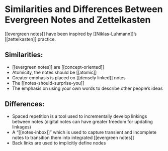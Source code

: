 # Similarities and Differences Between Evergreen Notes and Zettelkasten
[[evergreen notes]] have been inspired by [[Niklas-Luhmann]]’s [[zettelkasten]] practice.

## Similarities:
- [[evergreen notes]] are [[concept-oriented]]
- Atomicity, the notes should be [[atomic]]
- Greater emphasis is placed on [[densely linked]] notes
- The [[notes-should-surprise-you]]
- The emphasis on using your own words to describe other people’s ideas

## Differences:
- Spaced repetition is a tool used to incrementally develop linkings between notes (digital notes can have greater freedom for updating linkages)
- A “[[notes-inbox]]” which is used to capture transient and incomplete notes to transition them into integrated [[evergreen notes]]
- Back links are used to implicitly define nodes